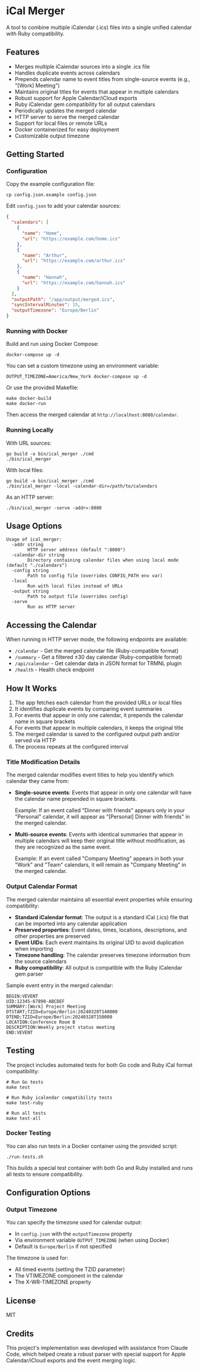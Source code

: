 # iCal Merger

A tool to combine multiple iCalendar (.ics) files into a single unified calendar with Ruby compatibility.

## Features

- Merges multiple iCalendar sources into a single .ics file
- Handles duplicate events across calendars
- Prepends calendar name to event titles from single-source events (e.g., "[Work] Meeting")
- Maintains original titles for events that appear in multiple calendars
- Robust support for Apple Calendar/iCloud exports
- Ruby iCalendar gem compatibility for all output calendars
- Periodically updates the merged calendar
- HTTP server to serve the merged calendar
- Support for local files or remote URLs
- Docker containerized for easy deployment
- Customizable output timezone

## Getting Started

### Configuration

Copy the example configuration file:

```
cp config.json.example config.json
```

Edit `config.json` to add your calendar sources:

```json
{
  "calendars": [
    {
      "name": "Home",
      "url": "https://example.com/home.ics"
    },
    {
      "name": "Arthur",
      "url": "https://example.com/arthur.ics"
    },
    {
      "name": "Hannah",
      "url": "https://example.com/hannah.ics"
    }
  ],
  "outputPath": "/app/output/merged.ics",
  "syncIntervalMinutes": 15,
  "outputTimezone": "Europe/Berlin"
}
```

### Running with Docker

Build and run using Docker Compose:

```
docker-compose up -d
```

You can set a custom timezone using an environment variable:

```
OUTPUT_TIMEZONE=America/New_York docker-compose up -d
```

Or use the provided Makefile:

```
make docker-build
make docker-run
```

Then access the merged calendar at `http://localhost:8080/calendar`.

### Running Locally

With URL sources:

```
go build -o bin/ical_merger ./cmd
./bin/ical_merger
```

With local files:

```
go build -o bin/ical_merger ./cmd
./bin/ical_merger -local -calendar-dir=/path/to/calendars
```

As an HTTP server:

```
./bin/ical_merger -serve -addr=:8080
```

## Usage Options

```
Usage of ical_merger:
  -addr string
        HTTP server address (default ":8080")
  -calendar-dir string
        Directory containing calendar files when using local mode (default "./calendars")
  -config string
        Path to config file (overrides CONFIG_PATH env var)
  -local
        Run with local files instead of URLs
  -output string
        Path to output file (overrides config)
  -serve
        Run as HTTP server
```

## Accessing the Calendar

When running in HTTP server mode, the following endpoints are available:

- `/calendar` - Get the merged calendar file (Ruby-compatible format)
- `/summary` - Get a filtered ±30 day calendar (Ruby-compatible format)
- `/api/calendar` - Get calendar data in JSON format for TRMNL plugin
- `/health` - Health check endpoint

## How It Works

1. The app fetches each calendar from the provided URLs or local files
2. It identifies duplicate events by comparing event summaries
3. For events that appear in only one calendar, it prepends the calendar name in square brackets
4. For events that appear in multiple calendars, it keeps the original title
5. The merged calendar is saved to the configured output path and/or served via HTTP
6. The process repeats at the configured interval

### Title Modification Details

The merged calendar modifies event titles to help you identify which calendar they came from:

- **Single-source events**: Events that appear in only one calendar will have the calendar name prepended in square brackets.
  
  Example: If an event called "Dinner with friends" appears only in your "Personal" calendar, it will appear as "[Personal] Dinner with friends" in the merged calendar.

- **Multi-source events**: Events with identical summaries that appear in multiple calendars will keep their original title without modification, as they are recognized as the same event.
  
  Example: If an event called "Company Meeting" appears in both your "Work" and "Team" calendars, it will remain as "Company Meeting" in the merged calendar.

### Output Calendar Format

The merged calendar maintains all essential event properties while ensuring compatibility:

- **Standard iCalendar format**: The output is a standard iCal (.ics) file that can be imported into any calendar application
- **Preserved properties**: Event dates, times, locations, descriptions, and other properties are preserved
- **Event UIDs**: Each event maintains its original UID to avoid duplication when importing
- **Timezone handling**: The calendar preserves timezone information from the source calendars
- **Ruby compatibility**: All output is compatible with the Ruby iCalendar gem parser

Sample event entry in the merged calendar:

```
BEGIN:VEVENT
UID:12345-67890-ABCDEF
SUMMARY:[Work] Project Meeting
DTSTART;TZID=Europe/Berlin:20240328T140000
DTEND;TZID=Europe/Berlin:20240328T150000
LOCATION:Conference Room B
DESCRIPTION:Weekly project status meeting
END:VEVENT
```

## Testing

The project includes automated tests for both Go code and Ruby iCal format compatibility:

```
# Run Go tests
make test

# Run Ruby icalendar compatibility tests
make test-ruby

# Run all tests
make test-all
```

### Docker Testing

You can also run tests in a Docker container using the provided script:

```
./run-tests.sh
```

This builds a special test container with both Go and Ruby installed and runs all tests to ensure compatibility.

## Configuration Options

### Output Timezone

You can specify the timezone used for calendar output:

- In `config.json` with the `outputTimezone` property
- Via environment variable `OUTPUT_TIMEZONE` (when using Docker)
- Default is `Europe/Berlin` if not specified

The timezone is used for:
- All timed events (setting the TZID parameter)
- The VTIMEZONE component in the calendar
- The X-WR-TIMEZONE property

## License

MIT

## Credits

This project's implementation was developed with assistance from Claude Code, which helped create a robust parser with special support for Apple Calendar/iCloud exports and the event merging logic.